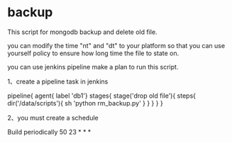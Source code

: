 # backup
This script for mongodb  backup and delete old file.

you can modify the time  "nt" and "dt" to  your platform so that you can use yourself policy to ensure how long time the file to state on.

you can use jenkins pipeline make a plan to run this script.

1、create a pipeline task in jenkins

pipeline{
   agent{ label 'db1'}
   stages{
      stage('drop old file'){
         steps{
	   dir('/data/scripts'){
	     sh 'python rm_backup.py'
	   }
	 }
      }
   }
}


2、you must create a schedule
 
 Build periodically
 50  23  *  *  *


